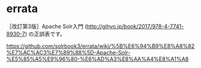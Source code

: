 # errata

［改訂第3版］Apache Solr入門 (http://gihyo.jp/book/2017/978-4-7741-8930-7) の正誤表です。

https://github.com/solrbook3/errata/wiki/%5B%E6%94%B9%E8%A8%82%E7%AC%AC3%E7%89%88%5D-Apache-Solr-%E5%85%A5%E9%96%80-%E6%AD%A3%E8%AA%A4%E8%A1%A8

